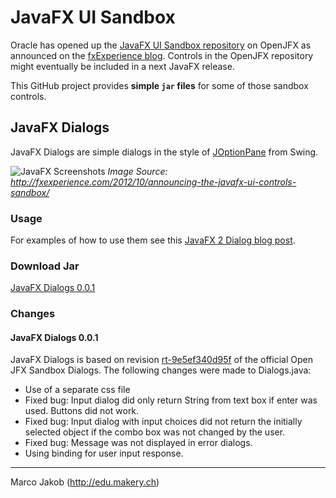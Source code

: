 # JavaFX UI Sandbox #
Oracle has opened up the [JavaFX UI Sandbox repository](http://hg.openjdk.java.net/openjfx/sandbox-8/controls/rt) on OpenJFX as announced on the [fxExperience blog](http://fxexperience.com/2012/10/announcing-the-javafx-ui-controls-sandbox/). 
Controls in the OpenJFX repository might eventually be included in a next JavaFX release.

This GitHub project provides **simple `jar` files** for some of those sandbox controls.

## JavaFX Dialogs ##
JavaFX Dialogs are simple dialogs in the style of [JOptionPane](http://docs.oracle.com/javase/tutorial/uiswing/components/dialog.html) from Swing.

![JavaFX Screenshots](https://raw.github.com/marcojakob/javafx-ui-sandbox/master/img/javafx-dialogs-screenshots.png)
*Image Source: http://fxexperience.com/2012/10/announcing-the-javafx-ui-controls-sandbox/*

### Usage ###
For examples of how to use them see this [JavaFX 2 Dialog blog post](http://edu.makery.ch/blog/2012/10/30/javafx-2-dialogs/).

### Download Jar ###
[JavaFX Dialogs 0.0.1](https://github.com/downloads/marcojakob/javafx-ui-sandbox/javafx-dialogs-0.0.1.jar)

### Changes ###

#### JavaFX Dialogs 0.0.1 ####
JavaFX Dialogs is based on revision [rt-9e5ef340d95f](http://hg.openjdk.java.net/openjfx/sandbox-8/controls/rt/rev/9e5ef340d95f) of the official Open JFX Sandbox Dialogs.
The following changes were made to Dialogs.java:
* Use of a separate css file
* Fixed bug: Input dialog did only return String from text box if enter was used. Buttons 
	did not work.
* Fixed bug: Input dialog with input choices did not return the initially selected object
	if the combo box was not changed by the user.
* Fixed bug: Message was not displayed in error dialogs.
* Using binding for user input response.

---
Marco Jakob (http://edu.makery.ch)